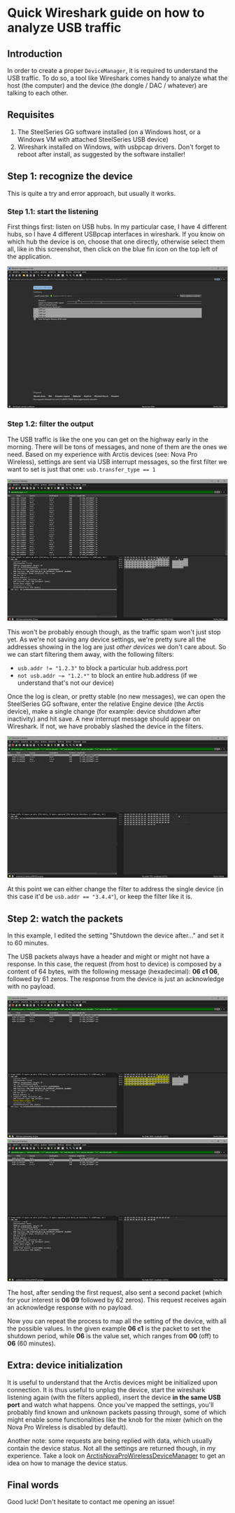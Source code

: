 # Quick Wireshark guide on how to analyze USB traffic

## Introduction

In order to create a proper `DeviceManager`, it is required to understand the USB traffic. To do so, a tool like Wireshark comes handy to analyze what the host (the computer) and the device (the dongle / DAC / whatever) are talking to each other.

## Requisites

1. The SteelSeries GG software installed (on a Windows host, or a Windows VM with attached SteelSeries USB device)
2. Wireshark installed on Windows, with usbpcap drivers. Don't forget to reboot after install, as suggested by the software installer!

## Step 1: recognize the device

This is quite a try and error approach, but usually it works.

### Step 1.1: start the listening

First things first: listen on USB hubs. In my particular case, I have 4 different hubs, so I have 4 different USBpcap interfaces in wireshark. If you know on which hub the device is on, choose that one directly, otherwise select them all, like in this screenshot, then click on the blue fin icon on the top left of the application.

![USBpcap interface selection](img/wireshark_usbpcap_select.png)

### Step 1.2: filter the output

The USB traffic is like the one you can get on the highway early in the morning. There will be tons of messages, and none of them are the ones we need. Based on my experience with Arctis devices (see: Nova Pro Wireless), settings are sent via USB interrupt messages, so the first filter we want to set is just that one: `usb.transfer_type == 1`

![USB interrupt filter](img/wireshark_usb_transfer_type_usb_interrupt.png)

This won't be probably enough though, as the traffic spam won't just stop yet. As we're not saving any device settings, we're pretty sure all the addresses showing in the log are just *other devices* we don't care about. So we can start filtering them away, with the following filters:

- `usb.addr != "1.2.3"` to block a particular hub.address.port
- `not usb.addr ~= "1.2.*"` to block an entire hub.address (if we understand that's not our device)

Once the log is clean, or pretty stable (no new messages), we can open the SteelSeries GG software, enter the relative Engine device (the Arctis device), make a single change (for example: device shutdown after inactivity) and hit save. A new interrupt message should appear on Wireshark. If not, we have probably slashed the device in the filters.

![Device address find](img/wireshark_usb_addr_find.png)

At this point we can either change the filter to address the single device (in this case it'd be `usb.addr == "3.4.4"`), or keep the filter like it is.

## Step 2: watch the packets

In this example, I edited the setting "Shutdown the device after..." and set it to 60 minutes.

The USB packets always have a header and might or might not have a response. In this case, the request (from host to device) is composed by a content of 64 bytes, with the following message (hexadecimal): **06 c1 06**, followed by 61 zeros. The response from the device is just an acknowledge with no payload.

![Request data](img/usb_packet_analysis.png)
![Request data](img/usb_packet_analysis_response_no_data.png)

The host, after sending the first request, also sent a second packet (which for your interest is **06 09** followed by 62 zeros). This request receives again an acknowledge response with no payload.

Now you can repeat the process to map all the setting of the device, with all the possible values. In the given example **06 c1** is the packet to set the shutdown period, while **06** is the value set, which ranges from **00** (off) to **06** (60 minutes).

## Extra: device initialization

It is useful to understand that the Arctis devices might be initialized upon connection. It is thus useful to unplug the device, start the wireshark listening again (with the filters applied), insert the device **in the same USB port** and watch what happens. Once you've mapped the settings, you'll probably find known and unknown packets passing through, some of which might enable some functionalities like the knob for the mixer (which on the Nova Pro Wireless is disabled by default).

Another note: some requests are being replied with data, which usually contain the device status. Not all the settings are returned though, in my experience. Take a look on [ArctisNovaProWirelessDeviceManager](../arctis_chatmix/devices/device_arctis_nova_pro_wireless.py) to get an idea on how to manage the device status.

## Final words

Good luck! Don't hesitate to contact me opening an issue!
